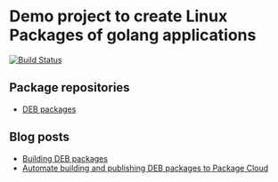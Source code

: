 # Demo project to create Linux Packages of golang applications

[![Build Status](https://travis-ci.org/amitsaha/golang-packaging-demo.svg?branch=master)](https://travis-ci.org/amitsaha/golang-packaging-demo)

## Package repositories

- [DEB packages](https://packagecloud.io/amitsaha/logrus-demo)


## Blog posts

- [Building DEB packages](http://echorand.me/quick-and-dirty-debian-packages-for-your-golang-application.html)
- [Automate building and publishing DEB packages to Package Cloud]()

